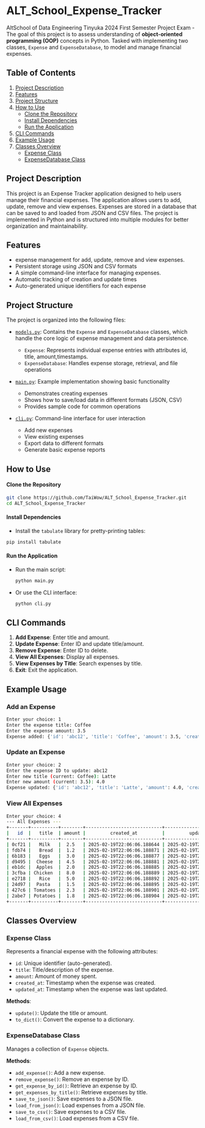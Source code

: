 
# ALT_School_Expense_Tracker

AltSchool of Data Engineering Tinyuka 2024 First Semester Project Exam - The goal of this project is to assess understanding of **object-oriented programming (OOP)** concepts in Python. Tasked with implementing two classes, `Expense` and `ExpenseDatabase`, to model and manage financial expenses.

## Table of Contents
1. [Project Description](#project-description)
2. [Features](#features)
3. [Project Structure](#project-structure)
4. [How to Use](#how-to-use)
   - [Clone the Repository](#clone-the-repository)
   - [Install Dependencies](#install-dependencies)
   - [Run the Application](#run-the-application)
5. [CLI Commands](#cli-commands)
6. [Example Usage](#example-usage)
7. [Classes Overview](#classes-overview)
   - [Expense Class](#expense-class)
   - [ExpenseDatabase Class](#expensedatabase-class)

## Project Description

This project is an Expense Tracker application designed to help users manage their financial expenses. The application allows users to add, update, remove and view expenses. Expenses are stored in a database that can be saved to and loaded from JSON and CSV files. The project is implemented in Python and is structured into multiple modules for better organization and maintainability.

## Features
- expense management for add, update, remove and view expenses.
- Persistent storage using JSON and CSV formats
- A simple command-line interface for managing expenses.
-  Automatic tracking of creation and update times
- Auto-generated unique identifiers for each expense

## Project Structure

The project is organized into the following files:

- [`models.py`](models.py): Contains the `Expense` and `ExpenseDatabase` classes, which handle the core logic of expense management and data persistence.
  - `Expense`: Represents individual expense entries with attributes id, title, amount,timestamps.
  - `ExpenseDatabase`: Handles expense storage, retrieval, and file operations

- [`main.py`](main.py): Example implementation showing basic functionality
  - Demonstrates creating expenses
  - Shows how to save/load data in different formats (JSON, CSV)
  - Provides sample code for common operations

- [`cli.py`](cli.py): Command-line interface for user interaction
  - Add new expenses
  - View existing expenses
  - Export data to different formats
  - Generate basic expense reports

## How to Use

#### Clone the Repository
```bash
git clone https://github.com/TaiWow/ALT_School_Expense_Tracker.git
cd ALT_School_Expense_Tracker
```
#### Install Dependencies
- Install the `tabulate` library for pretty-printing tables:
```bash
pip install tabulate 
```
#### Run the Application
- Run the main script:
  ```bash
  python main.py
  ```
- Or use the CLI interface:
  ```bash
  python cli.py
  ```
## CLI Commands
1. **Add Expense**: Enter title and amount.
2. **Update Expense**: Enter ID and update title/amount.
3. **Remove Expense**: Enter ID to delete.
4. **View All Expenses**: Display all expenses.
5. **View Expenses by Title**: Search expenses by title.
6. **Exit**: Exit the application.

## Example Usage

### Add an Expense
```bash
Enter your choice: 1
Enter the expense title: Coffee
Enter the expense amount: 3.5
Expense added: {'id': 'abc12', 'title': 'Coffee', 'amount': 3.5, 'created_at': '2025-02-19T22:06:06.188644+00:00', 'updated_at': '2025-02-19T22:06:06.188644+00:00'}
```
### Update an Expense
```bash
Enter your choice: 2
Enter the expense ID to update: abc12
Enter new title (current: Coffee): Latte
Enter new amount (current: 3.5): 4.0
Expense updated: {'id': 'abc12', 'title': 'Latte', 'amount': 4.0, 'created_at': '2025-02-19T22:06:06.188644+00:00', 'updated_at': '2025-02-19T22:06:06.188644+00:00'}
```
### View All Expenses
```bash
Enter your choice: 4
--- All Expenses ---
+-------+----------+--------+----------------------------+----------------------------+
|   id  |   title  | amount |         created_at         |         updated_at         |
+-------+----------+--------+----------------------------+----------------------------+
| 0cf21 |   Milk   |  2.5   | 2025-02-19T22:06:06.188644 | 2025-02-19T22:06:06.188644 |
| fdb74 |   Bread  |  1.2   | 2025-02-19T22:06:06.188871 | 2025-02-19T22:06:06.188871 |
| 6b183 |   Eggs   |  3.0   | 2025-02-19T22:06:06.188877 | 2025-02-19T22:06:06.188877 |
| d9495 |  Cheese  |  4.5   | 2025-02-19T22:06:06.188881 | 2025-02-19T22:06:06.188881 |
| eb1dc |  Apples  |  2.0   | 2025-02-19T22:06:06.188885 | 2025-02-19T22:06:06.188885 |
| 3cfba | Chicken  |  8.0   | 2025-02-19T22:06:06.188889 | 2025-02-19T22:06:06.188889 |
| e2718 |   Rice   |  5.0   | 2025-02-19T22:06:06.188892 | 2025-02-19T22:06:06.188892 |
| 24d97 |  Pasta   |  1.5   | 2025-02-19T22:06:06.188895 | 2025-02-19T22:06:06.188895 |
| 427c6 | Tomatoes |  2.3   | 2025-02-19T22:06:06.188901 | 2025-02-19T22:06:06.188901 |
| 2abe7 | Potatoes |  1.8   | 2025-02-19T22:06:06.188904 | 2025-02-19T22:06:06.188904 |
+-------+----------+--------+----------------------------+----------------------------+
```
## Classes Overview

### Expense Class
Represents a financial expense with the following attributes:
- `id`: Unique identifier (auto-generated).
- `title`: Title/description of the expense.
- `amount`: Amount of money spent.
- `created_at`: Timestamp when the expense was created.
- `updated_at`: Timestamp when the expense was last updated.

**Methods**:
- `update()`: Update the title or amount.
- `to_dict()`: Convert the expense to a dictionary.

### ExpenseDatabase Class
Manages a collection of `Expense` objects.

**Methods**:
- `add_expense()`: Add a new expense.
- `remove_expense()`: Remove an expense by ID.
- `get_expense_by_id()`: Retrieve an expense by ID.
- `get_expenses_by_title()`: Retrieve expenses by title.
- `save_to_json()`: Save expenses to a JSON file.
- `load_from_json()`: Load expenses from a JSON file.
- `save_to_csv()`: Save expenses to a CSV file.
- `load_from_csv()`: Load expenses from a CSV file.







